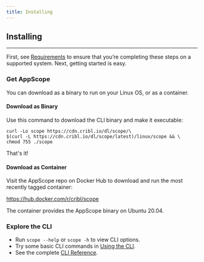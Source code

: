 ```yaml
---
title: Installing
---
```


## Installing
---

First, see [Requirements](/docs/requirements) to ensure that you’re completing these steps on a supported system. Next, getting started is easy.

### Get AppScope

You can download as a binary to run on your Linux OS, or as a container.

#### Download as Binary

Use this command to download the CLI binary and make it executable:

```
curl -Lo scope https://cdn.cribl.io/dl/scope/\
$(curl -L https://cdn.cribl.io/dl/scope/latest)/linux/scope && \
chmod 755 ./scope
```

That's it!

#### Download as Container

Visit the AppScope repo on Docker Hub to download and run the most recently tagged container:

https://hub.docker.com/r/cribl/scope

The container provides the AppScope binary on Ubuntu 20.04.

### Explore the CLI

- Run `scope --help` or `scope -h` to view CLI options.
- Try some basic CLI commands in [Using the CLI](/docs/quick-start-guide).
- See the complete [CLI Reference](/docs/cli-reference).